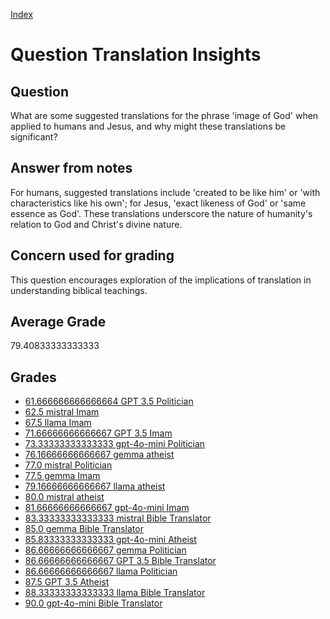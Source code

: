 
[Index](../../index.md)
# Question Translation Insights
## Question
What are some suggested translations for the phrase 'image of God' when applied to humans and Jesus, and why might these translations be significant?

## Answer from notes
For humans, suggested translations include 'created to be like him' or 'with characteristics like his own'; for Jesus, 'exact likeness of God' or 'same essence as God'. These translations underscore the nature of humanity's relation to God and Christ's divine nature.

## Concern used for grading
This question encourages exploration of the implications of translation in understanding biblical teachings.

## Average Grade
79.40833333333333

## Grades
 * [61.666666666666664 GPT 3.5 Politician](../answers/GPT_3.5_Politician/Translation_Insights.md)
 * [62.5 mistral Imam](../answers/mistral_Imam/Translation_Insights.md)
 * [67.5 llama Imam](../answers/llama_Imam/Translation_Insights.md)
 * [71.66666666666667 GPT 3.5 Imam](../answers/GPT_3.5_Imam/Translation_Insights.md)
 * [73.33333333333333 gpt-4o-mini Politician](../answers/gpt-4o-mini_Politician/Translation_Insights.md)
 * [76.16666666666667 gemma atheist](../answers/gemma_atheist/Translation_Insights.md)
 * [77.0 mistral Politician](../answers/mistral_Politician/Translation_Insights.md)
 * [77.5 gemma Imam](../answers/gemma_Imam/Translation_Insights.md)
 * [79.16666666666667 llama atheist](../answers/llama_atheist/Translation_Insights.md)
 * [80.0 mistral atheist](../answers/mistral_atheist/Translation_Insights.md)
 * [81.66666666666667 gpt-4o-mini Imam](../answers/gpt-4o-mini_Imam/Translation_Insights.md)
 * [83.33333333333333 mistral Bible Translator](../answers/mistral_Bible_Translator/Translation_Insights.md)
 * [85.0 gemma Bible Translator](../answers/gemma_Bible_Translator/Translation_Insights.md)
 * [85.83333333333333 gpt-4o-mini Atheist](../answers/gpt-4o-mini_Atheist/Translation_Insights.md)
 * [86.66666666666667 gemma Politician](../answers/gemma_Politician/Translation_Insights.md)
 * [86.66666666666667 GPT 3.5 Bible Translator](../answers/GPT_3.5_Bible_Translator/Translation_Insights.md)
 * [86.66666666666667 llama Politician](../answers/llama_Politician/Translation_Insights.md)
 * [87.5 GPT 3.5 Atheist](../answers/GPT_3.5_Atheist/Translation_Insights.md)
 * [88.33333333333333 llama Bible Translator](../answers/llama_Bible_Translator/Translation_Insights.md)
 * [90.0 gpt-4o-mini Bible Translator](../answers/gpt-4o-mini_Bible_Translator/Translation_Insights.md)
